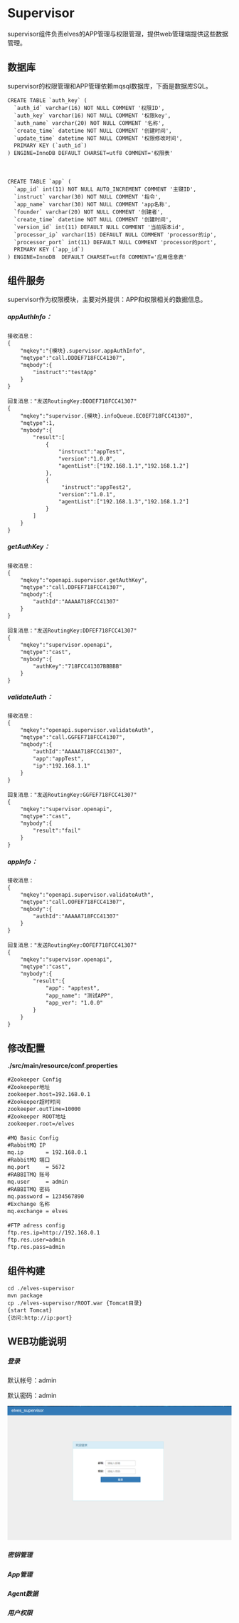 # Supervisor

supervisor组件负责elves的APP管理与权限管理，提供web管理端提供这些数据 管理。

## 数据库

supervisor的权限管理和APP管理依赖mqsql数据库，下面是数据库SQL。

    CREATE TABLE `auth_key` (
      `auth_id` varchar(16) NOT NULL COMMENT '权限ID',
      `auth_key` varchar(16) NOT NULL COMMENT '权限key',
      `auth_name` varchar(20) NOT NULL COMMENT '名称',
      `create_time` datetime NOT NULL COMMENT '创建时间',
      `update_time` datetime NOT NULL COMMENT '权限修改时间',
      PRIMARY KEY (`auth_id`)
    ) ENGINE=InnoDB DEFAULT CHARSET=utf8 COMMENT='权限表'



    CREATE TABLE `app` (
      `app_id` int(11) NOT NULL AUTO_INCREMENT COMMENT '主键ID',
      `instruct` varchar(30) NOT NULL COMMENT '指令',
      `app_name` varchar(30) NOT NULL COMMENT 'app名称',
      `founder` varchar(20) NOT NULL COMMENT '创建者',
      `create_time` datetime NOT NULL COMMENT '创建时间',
      `version_id` int(11) DEFAULT NULL COMMENT '当前版本id',
      `processor_ip` varchar(15) DEFAULT NULL COMMENT 'processor的ip',
      `processor_port` int(11) DEFAULT NULL COMMENT 'processor的port',
      PRIMARY KEY (`app_id`)
    ) ENGINE=InnoDB  DEFAULT CHARSET=utf8 COMMENT='应用信息表'

## 组件服务

supervisor作为权限模块，主要对外提供：APP和权限相关的数据信息。

##### appAuthInfo：

```
接收消息：
{
    "mqkey":"{模块}.supervisor.appAuthInfo",
    "mqtype":"call.DDDEF718FCC41307",
    "mqbody":{
        "instruct":"testApp"
    }
}

回复消息："发送RoutingKey:DDDEF718FCC41307"
{
    "mqkey":"supervisor.{模块}.infoQueue.EC0EF718FCC41307",
    "mqtype":1,
    "mybody":{
        "result":[
            {
                "instruct":"appTest",
                "version":"1.0.0",
                "agentList":["192.168.1.1","192.168.1.2"]
            },
            {
                 "instruct":"appTest2",
                "version":"1.0.1",
                "agentList":["192.168.1.3","192.168.1.2"]
            }
        ]
    }
}
```

##### getAuthKey：

```
接收消息：
{
    "mqkey":"openapi.supervisor.getAuthKey",
    "mqtype":"call.DDFEF718FCC41307",
    "mqbody":{
        "authId":"AAAAA718FCC41307"
    }
}

回复消息："发送RoutingKey:DDFEF718FCC41307"
{
    "mqkey":"supervisor.openapi",
    "mqtype":"cast",
    "mybody":{
        "authKey":"718FCC41307BBBBB"
    }
}
```

##### validateAuth：

```
接收消息：
{
    "mqkey":"openapi.supervisor.validateAuth",
    "mqtype":"call.GGFEF718FCC41307",
    "mqbody":{
        "authId":"AAAAA718FCC41307",
        "app":"appTest",
        "ip":"192.168.1.1"
    }
}

回复消息："发送RoutingKey:GGFEF718FCC41307"
{
    "mqkey":"supervisor.openapi",
    "mqtype":"cast",
    "mybody":{
        "result":"fail"
    }
}
```

##### appInfo：

```
接收消息：
{
    "mqkey":"openapi.supervisor.validateAuth",
    "mqtype":"call.OOFEF718FCC41307",
    "mqbody":{
        "authId":"AAAAA718FCC41307"
    }
}

回复消息："发送RoutingKey:OOFEF718FCC41307"
{
    "mqkey":"supervisor.openapi",
    "mqtype":"cast",
    "mybody":{
        "result":{
            "app": "apptest",
            "app_name": "测试APP",
            "app_ver": "1.0.0"
        }
    }
}
```

## 修改配置

**./src/main/resource/conf.properties**

```
#Zookeeper Config
#Zookeeper地址
zookeeper.host=192.168.0.1
#Zookeeper超时时间
zookeeper.outTime=10000
#Zookeeper ROOT地址        
zookeeper.root=/elves  

#MQ Basic Config
#RabbitMQ IP
mq.ip       = 192.168.0.1
#RabbitMQ 端口
mq.port     = 5672
#RABBITMQ 账号
mq.user     = admin
#RABBITMQ 密码
mq.password = 1234567890
#Exchange 名称        
mq.exchange = elves

#FTP adress config
ftp.res.ip=http://192.168.0.1
ftp.res.user=admin
ftp.res.pass=admin
```

## 组件构建

```
cd ./elves-supervisor
mvn package
cp ./elves-supervisor/ROOT.war {Tomcat目录}
{start Tomcat}
{访问:http://ip:port}
```

## WEB功能说明

##### 登录

默认帐号：admin

默认密码：admin

![](/supervisor-img/login.png)

##### 密钥管理

##### App管理

##### Agent数据

##### 用户权限



